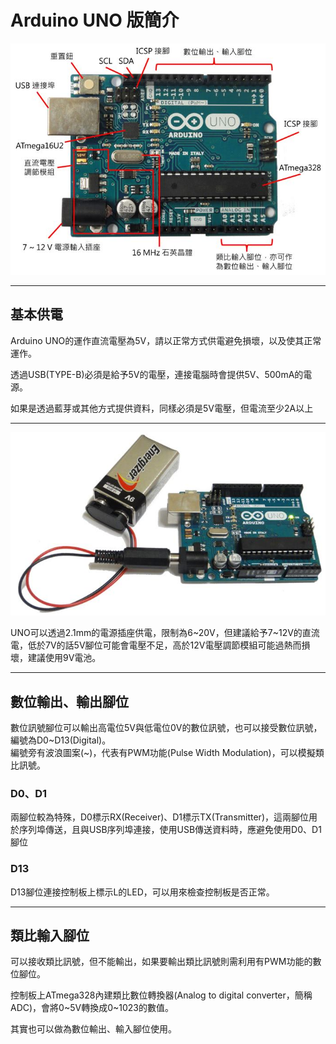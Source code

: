 # Arduino UNO 版簡介
![uno](./ArduinoIMG/Uno.jpg)

---
## 基本供電
Arduino UNO的運作直流電壓為5V，請以正常方式供電避免損壞，以及使其正常運作。

透過USB(TYPE-B)必須是給予5V的電壓，連接電腦時會提供5V、500mA的電源。<br/>

如果是透過藍芽或其他方式提供資料，同樣必須是5V電壓，但電流至少2A以上

---
![uno2](./ArduinoIMG/Uno-2.jpg)

UNO可以透過2.1mm的電源插座供電，限制為6~20V，但建議給予7~12V的直流電，低於7V的話5V腳位可能會電壓不足，高於12V電壓調節模組可能過熱而損壞，建議使用9V電池。

---

## 數位輸出、輸出腳位
數位訊號腳位可以輸出高電位5V與低電位0V的數位訊號，也可以接受數位訊號，編號為D0~D13(Digital)。<br/>
編號旁有波浪圖案(~)，代表有PWM功能(Pulse Width Modulation)，可以模擬類比訊號。


### D0、D1
兩腳位較為特殊，D0標示RX(Receiver)、D1標示TX(Transmitter)，這兩腳位用於序列埠傳送，且與USB序列埠連接，使用USB傳送資料時，應避免使用D0、D1腳位

### D13
D13腳位連接控制板上標示L的LED，可以用來檢查控制板是否正常。

---

## 類比輸入腳位
可以接收類比訊號，但不能輸出，如果要輸出類比訊號則需利用有PWM功能的數位腳位。

控制板上ATmega328內建類比數位轉換器(Analog to digital converter，簡稱ADC)，會將0~5V轉換成0~1023的數值。

其實也可以做為數位輸出、輸入腳位使用。